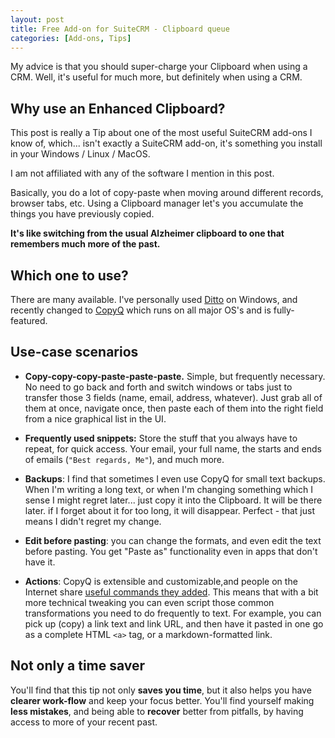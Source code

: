 ```yaml
---
layout: post
title: Free Add-on for SuiteCRM - Clipboard queue
categories: [Add-ons, Tips]
---
```


My advice is that you should super-charge your Clipboard when using a CRM. Well, it's useful for much more, 
but definitely when using a CRM.

## Why use an Enhanced Clipboard?

This post is really a Tip about one of the most useful SuiteCRM add-ons I know of, which... isn't exactly
a SuiteCRM add-on, it's something you install in your Windows / Linux / MacOS.

I am not affiliated with any of the software I mention in this post.

Basically, you do a lot of copy-paste when moving around different records, browser tabs, etc. Using a
Clipboard manager let's you accumulate the things you have previously copied.

**It's like switching from the usual Alzheimer clipboard to one that remembers much more of the past.**

## Which one to use?

There are many available. I've personally used [Ditto](https://ditto-cp.sourceforge.io/) on Windows, 
and recently changed to [CopyQ](https://hluk.github.io/CopyQ/) which runs on all major OS's and 
is fully-featured.

## Use-case scenarios

* **Copy-copy-copy-paste-paste-paste.** Simple, but frequently necessary. No need to go back and forth
and switch windows or tabs just to transfer those 3 fields (name, email, address, whatever). Just grab all 
of them at once, navigate once, then paste each of them into the right field from a nice graphical 
list in the UI.

* **Frequently used snippets:** Store the stuff that you always have to repeat, for quick access. Your email, 
your full name, the starts and ends of emails (`"Best regards, Me"`), and much more.

* **Backups**: I find that sometimes I even use CopyQ for small text backups. When I'm writing a long text, 
or when I'm changing something which I sense I might regret later... just copy it into the Clipboard. It will 
be there later. if I forget about it for too long, it will disappear. Perfect - that just  means I didn't 
regret my change.

* **Edit before pasting**: you can change the formats, and even edit the text before pasting. You 
get "Paste as" functionality even in apps that don't have it.

* **Actions**: CopyQ is extensible and customizable,and people on the Internet share [useful commands they
added](https://copyq.readthedocs.io/en/latest/command-examples.html). This means that with a bit more technical 
tweaking you can even script those common transformations you need to do frequently to text. For example,
you can pick up (copy) a link text and link URL, and then have it pasted in one go as a complete HTML `<a>` tag, or
a markdown-formatted link.

## Not only a time saver

You'll find that this tip not only **saves you time**, but it also helps you have **clearer work-flow** and 
keep your focus better. You'll find yourself making **less mistakes**, and being able to **recover** better
from pitfalls, by having access to more of your recent past. 